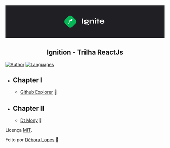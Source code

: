 
<img alt="Ignite" src=".github/background.png" />

<h2 align="center">
  Ignition - Trilha ReactJs 
</h2>


[![Author](https://img.shields.io/badge/autor-DéboraLopes-sucess?style=flat-square)](https://github.com/DebLopes)
[![Languages](https://img.shields.io/github/languages/count/DebLopes/ignition-reactjs?color=sucessstyle=flat-square)](#)

- ## Chapter I

    - [Github Explorer](https://github.com/DebLopes/ignition-reactjs/tree/master/01-github-explorer)  🚀

- ## Chapter II
    - [Dt Mony](https://github.com/DebLopes/ignition-reactjs/tree/master/dtmoney) 🚀 


 Licença [MIT](LICENSE).

Feito por [Débora Lopes](https://github.com/DebLopes) 🖤



